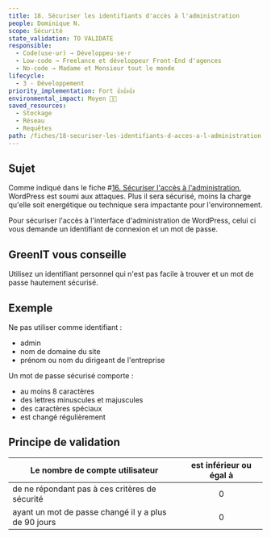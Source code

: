 ```yaml
---
title: 18. Sécuriser les identifiants d'accès à l'administration
people: Dominique N.
scope: Sécurité
state_validation: TO VALIDATE
responsible: 
  - Code(use·ur) → Développeu·se·r
  - Low-code → Freelance et développeur Front-End d'agences
  - No-code → Madame et Monsieur tout le monde
lifecycle: 
  - 3 - Développement
priority_implementation: Fort 👍👍👍
environmental_impact: Moyen 🌱🌱
saved_resources: 
  - Stockage
  - Réseau
  - Requêtes
path: /fiches/18-securiser-les-identifiants-d-acces-a-l-administration
---
```


## Sujet

Comme indiqué dans le fiche #[16. Sécuriser l'accès à l'administration](./16.%20S%C3%A9curiser%20l'acc%C3%A8s%20%C3%A0%20l'administration.md), WordPress est soumi aux attaques. Plus il sera sécurisé, moins la charge qu'elle soit energétique ou technique sera impactante pour l'environnement.

Pour sécuriser l'accès à l'interface d'administration de WordPress, celui ci vous demande un identifiant de connexion et un mot de passe.

## GreenIT vous conseille

Utilisez un identifiant personnel qui n'est pas facile à trouver et un mot de passe hautement sécurisé.

## Exemple

Ne pas utiliser comme identifiant :

- admin
- nom de domaine du site
- prénom ou nom du dirigeant de l'entreprise

Un mot de passe sécurisé comporte :

- au moins 8 caractères
- des lettres minuscules et majuscules
- des caractères spéciaux
- est changé régulièrement

## Principe de validation

| Le nombre de compte utilisateur | est inférieur ou égal à |
| ------------- | :---------------------: |
| de ne répondant pas à ces critères de sécurité       |            0            |
| ayant un mot de passe changé il y a plus de 90 jours       |            0            |

